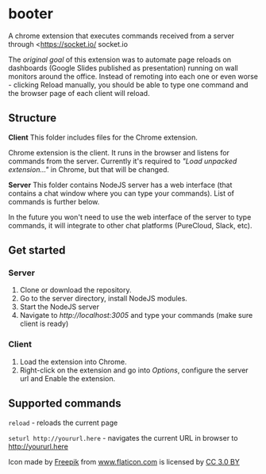 # booter
A chrome extension that executes commands received from a server through <https://socket.io/ socket.io

The *original goal* of this extension was to automate page reloads on dashboards (Google Slides published as presentation) running on wall monitors around the office. Instead of remoting into each one or even worse - clicking Reload manually, you should be able to type one command and the browser page of each client will reload.

## Structure
**Client**
This folder includes files for the Chrome extension.

Chrome extension is the client. It runs in the browser and listens for commands from the server. Currently it's required to _"Load unpacked extension..."_ in Chrome, but that will be changed.

**Server**
This folder contains NodeJS server has a web interface (that contains a chat window where you can type your commands). List of commands is further below.

In the future you won't need to use the web interface of the server to type commands, it will integrate to other chat platforms (PureCloud, Slack, etc).

## Get started
### Server
1. Clone or download the repository.
2. Go to the server directory, install NodeJS modules.
3. Start the NodeJS server
4. Navigate to *http://localhost:3005* and type your commands (make sure client is ready)

### Client
1. Load the extension into Chrome.
2. Right-click on the extension and go into *Options*, configure the server url and Enable the extension.



## Supported commands
```reload``` - reloads the current page

```seturl http://yoururl.here``` - navigates the current URL in browser to http://yoururl.here


<div> Icon made by <a href="http://www.freepik.com" title="Freepik">Freepik</a> from <a href="https://www.flaticon.com/" title="Flaticon">www.flaticon.com</a> is licensed by <a href="http://creativecommons.org/licenses/by/3.0/" title="Creative Commons BY 3.0" target="_blank">CC 3.0 BY</a>
</div>
